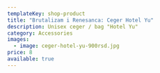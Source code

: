 ```yaml
---
templateKey: shop-product
title: "Brutalizam i Renesanca: Ceger Hotel Yu"
description: Unisex ceger / bag "Hotel Yu"
category: Accessories
images:
  - image: ceger-hotel-yu-900rsd.jpg
price: 8
available: true
---
```

